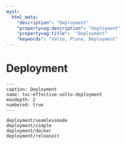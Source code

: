 ```yaml
---
myst:
  html_meta:
    "description": "Deployment"
    "property=og:description": "Deployment"
    "property=og:title":  "Deployment"
    "keywords": "Volto, Plone, Deployment"
---
```


# Deployment

```{toctree}
---
caption: Deployment
name: toc-effective-volto-deployment
maxdepth: 2
numbered: true
---

deployment/seamlessmode
deployment/simple
deployment/docker
deployment/releaseit
```
